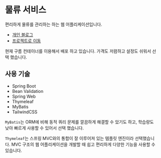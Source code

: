 # 물류 서비스

편리하게 물류를 관리하는 하는 웹 어플리케이션입니다.

- [개인 블로그](https://devjay.blog)
- [프로젝트로 이동](https://devjay-logistics.run.goorm.io)

현재 구름 컨테이너를 이용해서 배포 하고 있습니다. 가격도 저렴하고 설정도 쉬워서 선택 했습니다.

## 사용 기술

- Spring Boot
- Bean Validation
- Spring Web
- Thymeleaf
- MyBatis
- TailwindCSS

`MyBatis`는 ORM에 비해 동적 쿼리 문제를 깔끔하게 해결할 수 았기도 하고, 학습량도 낮아 빠르게 사용할 수 있어서 선택 했습니다.

`Thymeleaf`는 스프링 MVC와의 통합이 잘 이루어져 있는 템플릿 엔진이라 선택했습니다. MVC 구조의 웹 어플리케이션을 개발할 때 쉽고 편리하게 다양한 기능을 사용할 수 있습니다.